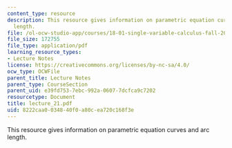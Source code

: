 ```yaml
---
content_type: resource
description: This resource gives information on parametric equation curves and arc
  length.
file: /ol-ocw-studio-app/courses/18-01-single-variable-calculus-fall-2005/8222caa0034840f0a80cea720c168f3e_lecture_21.pdf
file_size: 172755
file_type: application/pdf
learning_resource_types:
- Lecture Notes
license: https://creativecommons.org/licenses/by-nc-sa/4.0/
ocw_type: OCWFile
parent_title: Lecture Notes
parent_type: CourseSection
parent_uid: e39fd753-7ebc-992a-0607-7dcfca9c7202
resourcetype: Document
title: lecture_21.pdf
uid: 8222caa0-0348-40f0-a80c-ea720c168f3e
---
```

This resource gives information on parametric equation curves and arc length.